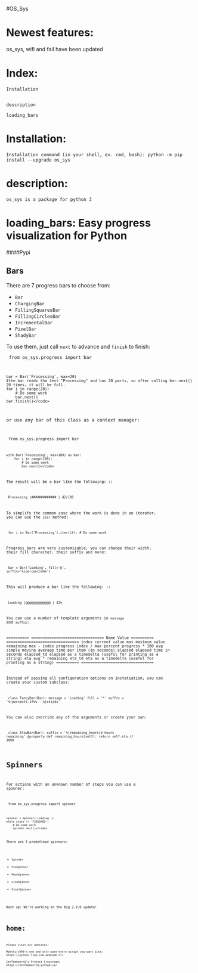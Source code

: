 #OS_Sys

Newest features:
===========================
os_sys, wifi and fail have been updated




Index:
===========================

    Installation
                                                                                 
    	
    description                                                                                                                                                                    
    	
    loading_bars

Installation:
===========================

    Installation command (in your shell, ex. cmd, bash): python -m pip install --upgrade os_sys
                                                                                

description:
===========================
    os_sys is a package for python 3
    




loading_bars:
Easy progress visualization for Python
==================================

####Pypi



Bars
----

There are 7 progress bars to choose from:

- ``Bar``
- ``ChargingBar``
- ``FillingSquaresBar``
- ``FillingCirclesBar``
- ``IncrementalBar``
- ``PixelBar``
- ``ShadyBar``

To use them, just call ``next`` to advance and ``finish`` to finish:

<code>    from os_sys.progress import bar

    bar = Bar('Processing', max=20)
    #the bar reads the text "Processing" and has 20 parts, so after calling bar.next() 20 times, it will be full.
    for i in range(20):
        # Do some work
        bar.next()
    bar.finish()</code>
or use any bar of this class as a context manager:

<code>    from os_sys.progress import bar

    with Bar('Processing', max=100) as bar:
        for i in range(100):
            # Do some work
            bar.next()</code>

The result will be a bar like the following: ::

<code>    Processing |#############                   | 42/100</code>

To simplify the common case where the work is done in an iterator, you can
use the ``iter`` method:

<code>    for i in Bar('Processing').iter(it):
        # Do some work</code>
        
Progress bars are very customizable, you can change their width, their fill
character, their suffix and more:

<code>    bar = Bar('Loading', fill='@', suffix='%(percent)d%%')</code>

This will produce a bar like the following: ::

<code>    Loading |@@@@@@@@@@@@@                   | 42%</code>

You can use a number of template arguments in ``message`` and ``suffix``:

==========  ================================
Name        Value
==========  ================================
index       current value
max         maximum value
remaining   max - index
progress    index / max
percent     progress * 100
avg         simple moving average time per item (in seconds)
elapsed     elapsed time in seconds
elapsed_td  elapsed as a timedelta (useful for printing as a string)
eta         avg * remaining
eta_td      eta as a timedelta (useful for printing as a string)
==========  ================================

Instead of passing all configuration options on instatiation, you can create
your custom subclass:

<code>    class FancyBar(Bar):
        message = 'Loading'
        fill = '*'
        suffix = '%(percent).1f%% - %(eta)ds'</code>

You can also override any of the arguments or create your own:

<code>    class SlowBar(Bar):
        suffix = '%(remaining_hours)d hours remaining'
        @property
        def remaining_hours(self):
            return self.eta // 3600</code>


Spinners
========

For actions with an unknown number of steps you can use a spinner:


<code>    from os_sys.progress import spinner

    spinner = Spinner('Loading ')
    while state != 'FINISHED':
        # Do some work
        spinner.next()</code>

There are 5 predefined spinners:

- ``Spinner``
- ``PieSpinner``
- ``MoonSpinner``
- ``LineSpinner``
- ``PixelSpinner``

Next up: We're working on the big 2.0.0 update!

home:
===========================
    
    Please visit our websites:
    
    Matthijs990's one and only post-every-script-you-want site:
    https://python-libs-com.webnode.nl/
    
    CenTdemeern1's Project Crossroad:
    https://CenTdemeern1.github.io/
    
